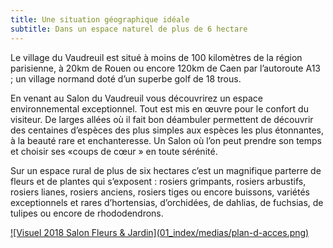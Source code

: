 ```yaml
---
title: Une situation géographique idéale
subtitle: Dans un espace naturel de plus de 6 hectare
---
```


Le village du Vaudreuil est situé à moins de 100 kilomètres de la région parisienne, à 20km de Rouen ou encore 120km de Caen par l’autoroute A13 ; un village normand doté d’un superbe golf de 18 trous.

En venant au Salon du Vaudreuil vous découvrirez un espace environnemental exceptionnel. Tout est mis en œuvre pour le confort du visiteur. De larges allées où il fait bon déambuler permettent de découvrir des centaines d’espèces des plus simples aux espèces les plus étonnantes, à la beauté rare et enchanteresse. Un Salon où l’on peut prendre son temps et choisir ses «coups de cœur » en toute sérénité.

Sur un espace rural de plus de six hectares c’est un magnifique parterre de fleurs et de plantes qui s’exposent : rosiers grimpants, rosiers arbustifs, rosiers lianes, rosiers anciens, rosiers tiges ou encore buissons, variétés exceptionnels et rares d’hortensias, d’orchidées, de dahlias, de fuchsias, de tulipes ou encore de rhododendrons.

<a href="https://www.google.com/maps/dir//49.2499755,1.1969795/@49.249976,1.196979,16z?hl=fr" rel="Trouver un itinéraire" target="_blank">
![Visuel 2018 Salon Fleurs & Jardin](01_index/medias/plan-d-acces.png)
</a>
